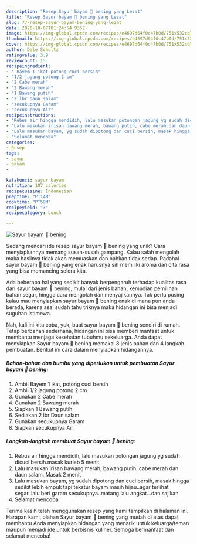 ```yaml
---
description: "Resep Sayur bayam 🌽 bening yang Lezat"
title: "Resep Sayur bayam 🌽 bening yang Lezat"
slug: 77-resep-sayur-bayam-bening-yang-lezat
date: 2020-10-07T01:24:54.935Z
image: https://img-global.cpcdn.com/recipes/e4697d64f0c47b0d/751x532cq70/sayur-bayam-🌽-bening-foto-resep-utama.jpg
thumbnail: https://img-global.cpcdn.com/recipes/e4697d64f0c47b0d/751x532cq70/sayur-bayam-🌽-bening-foto-resep-utama.jpg
cover: https://img-global.cpcdn.com/recipes/e4697d64f0c47b0d/751x532cq70/sayur-bayam-🌽-bening-foto-resep-utama.jpg
author: Dale Schultz
ratingvalue: 3.9
reviewcount: 15
recipeingredient:
- " Bayem 1 ikat potong cuci bersih"
- "1/2 jagung potong 2 cm"
- "2 Cabe merah"
- "2 Bawang merah"
- "1 Bawang putih"
- "2 lbr Daun salam"
- "secukupnya Garam"
- "secukupnya Air"
recipeinstructions:
- "Rebus air hingga mendidih, lalu masukan potongan jagung yg sudah dicuci bersih.masak kurleb 5 menit"
- "Lalu masukan irisan bawang merah, bawang putih, cabe merah dan daun salam. Masak 2 menit"
- "Lalu masukan bayam, yg sudah dipotong dan cuci bersih, masak hingga sedikit lebih empuk tapi tekstur bayam masih hijau..agar terlihat segar..lalu beri garam secukupnya..matang lalu angkat...dan sajikan"
- "Selamat mencoba"
categories:
- Resep
tags:
- sayur
- bayam
- 

katakunci: sayur bayam  
nutrition: 107 calories
recipecuisine: Indonesian
preptime: "PT14M"
cooktime: "PT59M"
recipeyield: "3"
recipecategory: Lunch

---
```



![Sayur bayam 🌽 bening](https://img-global.cpcdn.com/recipes/e4697d64f0c47b0d/751x532cq70/sayur-bayam-🌽-bening-foto-resep-utama.jpg)

Sedang mencari ide resep sayur bayam 🌽 bening yang unik? Cara menyiapkannya memang susah-susah gampang. Kalau salah mengolah maka hasilnya tidak akan memuaskan dan bahkan tidak sedap. Padahal sayur bayam 🌽 bening yang enak harusnya sih memiliki aroma dan cita rasa yang bisa memancing selera kita.

Ada beberapa hal yang sedikit banyak berpengaruh terhadap kualitas rasa dari sayur bayam 🌽 bening, mulai dari jenis bahan, kemudian pemilihan bahan segar, hingga cara mengolah dan menyajikannya. Tak perlu pusing kalau mau menyiapkan sayur bayam 🌽 bening enak di mana pun anda berada, karena asal sudah tahu triknya maka hidangan ini bisa menjadi suguhan istimewa.




Nah, kali ini kita coba, yuk, buat sayur bayam 🌽 bening sendiri di rumah. Tetap berbahan sederhana, hidangan ini bisa memberi manfaat untuk membantu menjaga kesehatan tubuhmu sekeluarga. Anda dapat menyiapkan Sayur bayam 🌽 bening memakai 8 jenis bahan dan 4 langkah pembuatan. Berikut ini cara dalam menyiapkan hidangannya.

<!--inarticleads1-->

##### Bahan-bahan dan bumbu yang diperlukan untuk pembuatan Sayur bayam 🌽 bening:

1. Ambil  Bayem 1 ikat, potong cuci bersih
1. Ambil 1/2 jagung potong 2 cm
1. Gunakan 2 Cabe merah
1. Gunakan 2 Bawang merah
1. Siapkan 1 Bawang putih
1. Sediakan 2 lbr Daun salam
1. Gunakan secukupnya Garam
1. Siapkan secukupnya Air




<!--inarticleads2-->

##### Langkah-langkah membuat Sayur bayam 🌽 bening:

1. Rebus air hingga mendidih, lalu masukan potongan jagung yg sudah dicuci bersih.masak kurleb 5 menit
1. Lalu masukan irisan bawang merah, bawang putih, cabe merah dan daun salam. Masak 2 menit
1. Lalu masukan bayam, yg sudah dipotong dan cuci bersih, masak hingga sedikit lebih empuk tapi tekstur bayam masih hijau..agar terlihat segar..lalu beri garam secukupnya..matang lalu angkat...dan sajikan
1. Selamat mencoba




Terima kasih telah menggunakan resep yang kami tampilkan di halaman ini. Harapan kami, olahan Sayur bayam 🌽 bening yang mudah di atas dapat membantu Anda menyiapkan hidangan yang menarik untuk keluarga/teman maupun menjadi ide untuk berbisnis kuliner. Semoga bermanfaat dan selamat mencoba!
